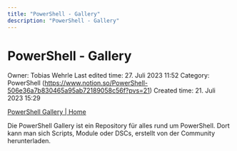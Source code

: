 ```yaml
---
title: "PowerShell - Gallery"
description: "PowerShell - Gallery"
---
```


# PowerShell - Gallery

Owner: Tobias Wehrle
Last edited time: 27. Juli 2023 11:52
Category: PowerShell (https://www.notion.so/PowerShell-506e36a7b830465a95ab72189058c56f?pvs=21)
Created time: 21. Juli 2023 15:29

[PowerShell Gallery
        | Home](https://www.powershellgallery.com/)

Die PowerShell Gallery ist ein Repository für alles rund um PowerShell. Dort kann man sich Scripts, Module oder DSCs, erstellt von der Community herunterladen.
